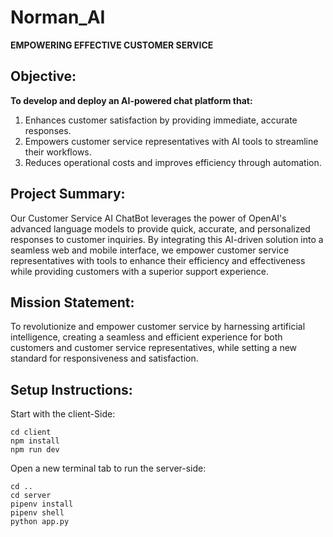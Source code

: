 # Norman_AI
**EMPOWERING EFFECTIVE CUSTOMER SERVICE** 

## Objective: 

**To develop and deploy an AI-powered chat platform that:**
1. Enhances customer satisfaction by providing immediate, accurate responses.
2. Empowers customer service representatives with AI tools to streamline their workflows.
3. Reduces operational costs and improves efficiency through automation.

## Project Summary: 

Our Customer Service AI ChatBot leverages the power of OpenAI's advanced language models to provide quick, accurate, and personalized responses to customer inquiries. By integrating this AI-driven solution into a seamless web and mobile interface, we empower customer service representatives with tools to enhance their efficiency and effectiveness while providing customers with a superior support experience.

## Mission Statement: 

To revolutionize and empower customer service by harnessing artificial intelligence, creating a seamless and efficient experience for both customers and customer service representatives, while setting a new standard for responsiveness and satisfaction.

## Setup Instructions:

Start with the client-Side:
```
cd client
npm install
npm run dev
```

Open a new terminal tab to run the server-side:
```
cd ..
cd server
pipenv install
pipenv shell
python app.py
```